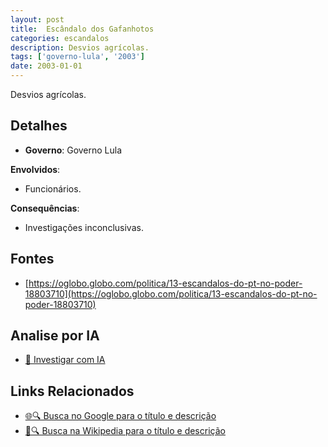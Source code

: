 ```yaml
---
layout: post
title:  Escândalo dos Gafanhotos
categories: escandalos
description: Desvios agrícolas.
tags: ['governo-lula', '2003']
date: 2003-01-01
---
```


Desvios agrícolas.

## Detalhes
- **Governo**: Governo Lula

**Envolvidos**:
- Funcionários.


**Consequências**:
- Investigações inconclusivas.


## Fontes
- [https://oglobo.globo.com/politica/13-escandalos-do-pt-no-poder-18803710](https://oglobo.globo.com/politica/13-escandalos-do-pt-no-poder-18803710)


## Analise por IA
- [🤖 Investigar com IA](https://www.perplexity.ai/search?q=Esc%C3%A2ndalo%20dos%20Gafanhotos%20Desvios%20agr%C3%ADcolas.%20Governo%20Lula)

## Links Relacionados
- [🌐🔍 Busca no Google para o título e descrição](https://www.google.com/search?q=Esc%C3%A2ndalo%20dos%20Gafanhotos%20Desvios%20agr%C3%ADcolas.%20Governo%20Lula)
- [📖🔍 Busca na Wikipedia para o título e descrição](https://pt.wikipedia.org/w/index.php?search=Esc%C3%A2ndalo%20dos%20Gafanhotos%20Desvios%20agr%C3%ADcolas.%20Governo%20Lula)

